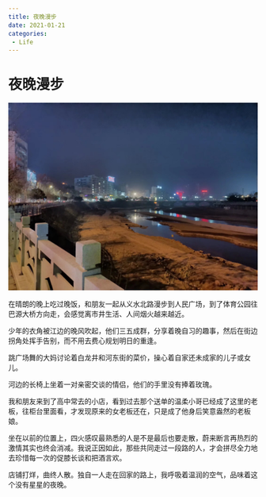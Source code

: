```yaml
---
title: 夜晚漫步
date: 2021-01-21
categories:
 - Life
---
```



# 夜晚漫步

![img](./assets/ywmb.jpeg)

在晴朗的晚上吃过晚饭，和朋友一起从义水北路漫步到人民广场，到了体育公园往巴源大桥方向走，会感觉离市井生活、人间烟火越来越近。 

少年的衣角被江边的晚风吹起，他们三五成群，分享着晚自习的趣事，然后在街边拐角处挥手告别，而不用去费心规划明日的重逢。 

跳广场舞的大妈讨论着白龙井和河东街的菜价，操心着自家还未成家的儿子或女儿。 

河边的长椅上坐着一对亲密交谈的情侣，他们的手里没有捧着玫瑰。 

我和朋友来到了高中常去的小店，看到过去那个送单的温柔小哥已经成了这里的老板，往柜台里面看，才发现原来的女老板还在，只是成了他身后笑意盎然的老板娘。 

坐在以前的位置上，四火感叹最熟悉的人是不是最后也要走散，蔚来断言再热烈的激情其实也终会消减。我说正因如此，那些共同走过一段路的人，才会拼尽全力地去珍惜每一次的促膝长谈和把酒言欢。 

店铺打烊，曲终人散。独自一人走在回家的路上，我呼吸着温润的空气，品味着这个没有星星的夜晚。

